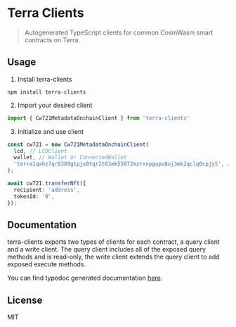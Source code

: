 # Terra Clients

> Autogenerated TypeScript clients for common CosmWasm smart contracts on Terra.

## Usage

1. Install terra-clients

```
npm install terra-clients
```

2. Import your desired client

```ts
import { Cw721MetadataOnchainClient } from 'terra-clients'
```

3. Initialize and use client

```ts
const cw721 = new Cw721MetadataOnchainClient(
  lcd, // LCDClient
  wallet, // Wallet or ConnectedWallet
  'terra1qxhz7qr8389gtpjx0tqr2t63mk55072mzrxnpgupv8uj3mk2qclq0cpjy5', // Contract address
);

await cw721.transferNft({
  recipient: 'address',
  tokenId: '0',
});
```

## Documentation

terra-clients exports two types of clients for each contract, a query client and a write client. The query client includes all of the exposed query methods and is read-only, the write client extends the query client to add exposed execute methods.

You can find typedoc generated documentation [here](docs/README.md).

## License

MIT
